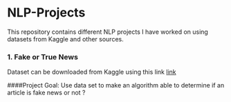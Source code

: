 # NLP-Projects
This repository contains different NLP projects I have worked on using datasets from Kaggle and other sources.


### 1. Fake or True News

Dataset can be downloaded from Kaggle using this link [link ](https://www.kaggle.com/clmentbisaillon/fake-and-real-news-dataset/code)

####Project Goal: 
Use data set to make an algorithm able to determine if an article is fake news or not ?
